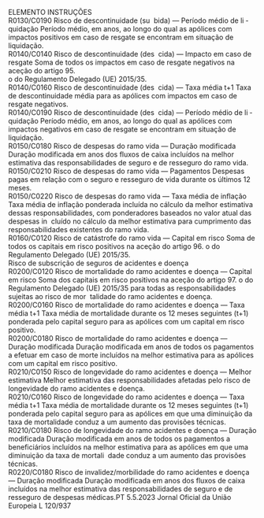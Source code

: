  
ELEMENTO  INSTRUÇÕES  
R0130/C0190  Risco de descontinuidade (su ­
bida) — Período médio de li ­
quidação  Período médio, em anos, ao longo do qual as apólices com impactos positivos em 
caso de resgate se encontram em situação de liquidação.  
R0140/C0140  Risco de descontinuidade (des ­
cida) — Impacto em caso de 
resgate  Soma de todos os impactos em caso de resgate negativos na aceção do artigo 95.  
o do Regulamento Delegado (UE) 2015/35.  
R0140/C0160  Risco de descontinuidade (des ­
cida) — Taxa média t+1  Taxa de descontinuidade média para as apólices com impactos em caso de resgate 
negativos.  
R0140/C0190  Risco de descontinuidade (des ­
cida) — Período médio de li ­
quidação  Período médio, em anos, ao longo do qual as apólices com impactos negativos em 
caso de resgate se encontram em situação de liquidação.  
R0150/C0180  Risco de despesas do ramo 
vida — Duração modificada  Duração modificada em anos dos fluxos de caixa incluídos na melhor estimativa 
das responsabilidades de seguro e de resseguro do ramo vida.  
R0150/C0210  Risco de despesas do ramo 
vida — Pagamentos  Despesas pagas em relação com o seguro e resseguro de vida durante os últimos 
12 meses.  
R0150/C0220  Risco de despesas do ramo 
vida — Taxa média de inflação  Taxa média de inflação ponderada incluída no cálculo da melhor estimativa dessas 
responsabilidades, com ponderadores baseados no valor atual das despesas in ­
cluído no cálculo da melhor estimativa para cumprimento das responsabilidades 
existentes do ramo vida.  
R0160/C0120  Risco de catástrofe do ramo 
vida — Capital em risco  Soma de todos os capitais em risco positivos na aceção do artigo 96.  o do 
Regulamento Delegado (UE) 2015/35.  
Risco de subscrição de seguros de acidentes e doença  
R0200/C0120  Risco de mortalidade do ramo 
acidentes e doença — Capital 
em risco  Soma dos capitais em risco positivos na aceção do artigo 97.  o do Regulamento 
Delegado (UE) 2015/35 para todas as responsabilidades sujeitas ao risco de mor ­
talidade do ramo acidentes e doença.  
R0200/C0160  Risco de mortalidade do ramo 
acidentes e doença — Taxa 
média t+1  Taxa média de mortalidade durante os 12 meses seguintes (t+1) ponderada pelo 
capital seguro para as apólices com um capital em risco positivo.  
R0200/C0180  Risco de mortalidade do ramo 
acidentes e doença — Duração 
modificada  Duração modificada em anos de todos os pagamentos a efetuar em caso de morte 
incluídos na melhor estimativa para as apólices com um capital em risco positivo.  
R0210/C0150  Risco de longevidade do ramo 
acidentes e doença — Melhor 
estimativa  Melhor estimativa das responsabilidades afetadas pelo risco de longevidade do 
ramo acidentes e doença.  
R0210/C0160  Risco de longevidade do ramo 
acidentes e doença — Taxa 
média t+1  Taxa média de mortalidade durante os 12 meses seguintes (t+1) ponderada pelo 
capital seguro para as apólices em que uma diminuição da taxa de mortalidade 
conduz a um aumento das provisões técnicas.  
R0210/C0180  Risco de longevidade do ramo 
acidentes e doença — Duração 
modificada  Duração modificada em anos de todos os pagamentos a beneficiários incluídos na 
melhor estimativa para as apólices em que uma diminuição da taxa de mortali ­
dade conduz a um aumento das provisões técnicas.  
R0220/C0180  Risco de invalidez/morbilidade 
do ramo acidentes e doença — 
Duração modificada  Duração modificada em anos dos fluxos de caixa incluídos na melhor estimativa 
das responsabilidades de seguro e de resseguro de despesas médicas.PT  5.5.2023 Jornal Oficial da União Europeia L 120/937